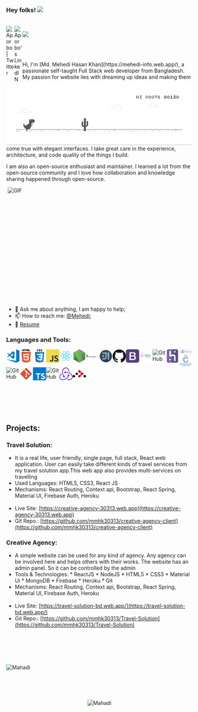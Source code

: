 ### Hey folks! <img src="https://media.giphy.com/media/hvRJCLFzcasrR4ia7z/giphy.gif" width="25px">
<br>

<a href="https://twitter.com/MdMehed17868520">
  <img align="left" alt="Aporbo | Twitter" width="22px" src="https://raw.githubusercontent.com/peterthehan/peterthehan/master/assets/twitter.svg" />
</a>
<a href="www.linkedin.com/in/mmhk-info">
  <img align="left" alt="Aporbo's LinkedIN" width="22px" src="https://raw.githubusercontent.com/peterthehan/peterthehan/master/assets/linkedin.svg" />
</a>

![](https://visitor-badge.glitch.me/badge?page_id=mmhk30313.mmhk30313)

<br>
<p><img align="left" src="./dino.gif" alt="Mahadi" /></p>

<br>
Hi, I'm [Md. Mehedi Hasan Khan](https://mehedi-info.web.app/), a passionate self-taught Full Stack web developer  from Bangladesh. My passion for website lies with dreaming up ideas and making them come true with elegant interfaces. I take great care in the experience, architecture, and code quality of the things I build.

I am also an open-source enthusiast and maintainer. I learned a lot from the open-source community and I love how collaboration and knowledge sharing happened through open-source.


  <img align="right" alt="GIF" src="https://github.com/abhisheknaiidu/abhisheknaiidu/blob/master/code.gif?raw=true" width="500" height="320" />
  
- 💬 Ask me about anything, I am happy to help;
- 📫 How to reach me: [@Mehedi](www.linkedin.com/in/mmhk-info);
- 📝 [Resume](https://drive.google.com/file/d/1vMESrVLiHr__k5HcIJDcRWEHBXEerXMR/view?usp=sharing)


### Languages and Tools:

<img align="left" alt="Visual Studio Code" width="36px" src="https://raw.githubusercontent.com/github/explore/80688e429a7d4ef2fca1e82350fe8e3517d3494d/topics/visual-studio-code/visual-studio-code.png" />

<img align="left" alt="HTML5" width="36px" src="https://raw.githubusercontent.com/github/explore/80688e429a7d4ef2fca1e82350fe8e3517d3494d/topics/html/html.png" />
<img align="left" alt="CSS3" width="36px" src="https://raw.githubusercontent.com/github/explore/80688e429a7d4ef2fca1e82350fe8e3517d3494d/topics/css/css.png" />

<img align="left" alt="JavaScript" width="36px" src="https://raw.githubusercontent.com/github/explore/80688e429a7d4ef2fca1e82350fe8e3517d3494d/topics/javascript/javascript.png" />

<img align="left" alt="React" width="36px" src="https://raw.githubusercontent.com/github/explore/80688e429a7d4ef2fca1e82350fe8e3517d3494d/topics/react/react.png" />

<img align="left" alt="Node.js" width="36px" src="https://raw.githubusercontent.com/github/explore/80688e429a7d4ef2fca1e82350fe8e3517d3494d/topics/nodejs/nodejs.png" />

<img align="left" alt="MongoDB" width="36px" src="https://raw.githubusercontent.com/github/explore/80688e429a7d4ef2fca1e82350fe8e3517d3494d/topics/mongodb/mongodb.png" />
<img align="left" alt="Git" width="36px" src="./intelij.png" />

<img align="left" alt="GitHub" width="36px" src="https://raw.githubusercontent.com/github/explore/78df643247d429f6cc873026c0622819ad797942/topics/github/github.png" />


<img align="left" alt="GitHub" width="36px" src="https://raw.githubusercontent.com/github/explore/80688e429a7d4ef2fca1e82350fe8e3517d3494d/topics/bootstrap/bootstrap.png" />

<img align="left" alt="GitHub" width="36px" src="https://raw.githubusercontent.com/github/explore/80688e429a7d4ef2fca1e82350fe8e3517d3494d/topics/java/java.png" />


<img align="left" alt="GitHub" width="36px" src="https://img.icons8.com/color/48/000000/c-plus-plus-logo.png" />

<img align="left" alt="GitHub" width="36px" src="./heroku.png" />

<img align="left" alt="GitHub" width="36px" src="./express.png" />

<img align="left" alt="GitHub" width="36px" src="https://raw.githubusercontent.com/github/explore/80688e429a7d4ef2fca1e82350fe8e3517d3494d/topics/c/c.png" />

<img align="left" alt="GitHub" width="36px" src="https://firebase.google.com/images/brand-guidelines/logo-logomark.png" />

<img align="left" alt="GitHub" width="36px" src="./git.png" />

<img align="left" alt="GitHub" width="36px" src="./typescript_original_logo_icon_146317.png" />


<img align="left" alt="GitHub" width="36px" src="https://material-ui.com/static/logo.png" />


<img align="left" alt="GitHub" width="36px" src="./redux_original_logo_icon_146365.png"/>

<img align="left" alt="GitHub" width="36px" src="./react-router.png" />

<!--  -->
<br>
<br>
<br>
<br>
<br>
<br>
<br>
<br>
<br>
<br>

## Projects:
 ### Travel Solution:
  - It is a real life, user friendly, single page, full stack, React web application. User can easily take different kinds of travel services from my travel solution app.This web app also provides multi-services on travelling
  - Used Languages: HTML5, CSS3, React JS
  - Mechanisms: React Routing, Context api, Bootstrap, React Spring, Material UI, Firebase Auth, Heroku 
<br><br> 
- Live Site: [https://creative-agency-30313.web.app](https://creative-agency-30313.web.app)
- Git Repo.: [https://github.com/mmhk30313/creative-agency-client](https://github.com/mmhk30313/creative-agency-client)

### Creative Agency:
   - A simple website can be used for any kind of agency. Any agency can be involved here and helps  others with their works. The website has an admin panel. So it can be             controlled by the admin
   - Tools & Technologies: 
    * ReactJS
    * NodeJS
    * HTML5
    * CSS3
    * Material Ui
    * MongoDB
    * Firebase
    * Heroku
    * Git
   - Mechanisms: React Routing, Context api, Bootstrap, React Spring, Material UI, Firebase Auth, Heroku 
<br><br> 
 - Live Site: [https://travel-solution-bd.web.app/](https://travel-solution-bd.web.app/)
 - Git Repo.: [https://github.com/mmhk30313/Travel-Solution](https://github.com/mmhk30313/Travel-Solution)
<br>
<br>
<br>
<br>
<p><img align="center" src="https://github-readme-stats.vercel.app/api/top-langs?username=mmhk30313&show_icons=true&locale=en&layout=compact" alt="Mahadi" /></p>
<br>
<br>
<br>
<p align="center"> <img src="https://github-readme-stats.vercel.app/api?username=mmhk30313&show_icons=true&theme=gotham" alt="Mahadi" />



